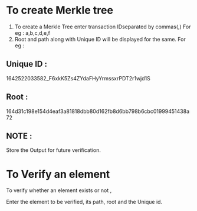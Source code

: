 
# To create Merkle tree
1) To create a Merkle Tree enter transaction IDseparated by commas(,)
For eg : a,b,c,d,e,f
2) Root and path along with Unique ID will be displayed for the same.
For eg : 

## Unique ID : 
1642522033582_F6xkK5Zs4ZYdaFHyYrmssxrPDT2r1wjd1S
## Root : 
164d31c198e154d4eaf3a81818dbb80d162fb8d6bb798b6cbc01999451438a72

## NOTE :
Store the Output for future verification.

# To Verify an element

To verify whether an element exists or not , 

Enter the element to be verified, its path, root and the Unique id. 
